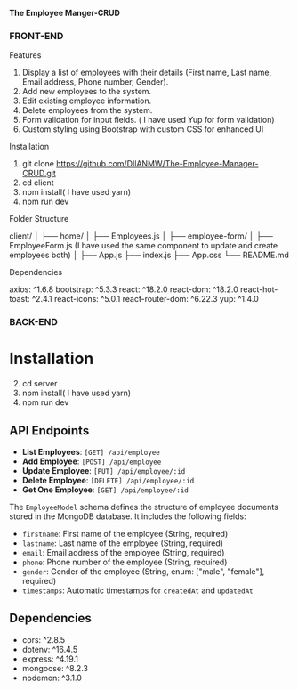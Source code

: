 **The Employee Manger-CRUD**

### FRONT-END

Features

1. Display a list of employees with their details (First name, Last name, Email address, Phone number, Gender).
2. Add new employees to the system.
3. Edit existing employee information.
4. Delete employees from the system.
5. Form validation for input fields. ( I have used Yup for form validation)
6. Custom styling using Bootstrap with custom CSS for enhanced UI

Installation

1. git clone https://github.com/DIlANMW/The-Employee-Manager-CRUD.git
2. cd client
3. npm install( I have used yarn)
4. npm run dev

Folder Structure

client/
│
├── home/
│ ├── Employees.js
│
├── employee-form/
│ ├── EmployeeForm.js (I have used the same component to update and create employees both)
│
├── App.js
├── index.js
├── App.css
└── README.md

Dependencies

axios: ^1.6.8
bootstrap: ^5.3.3
react: ^18.2.0
react-dom: ^18.2.0
react-hot-toast: ^2.4.1
react-icons: ^5.0.1
react-router-dom: ^6.22.3
yup: ^1.4.0

### BACK-END

# Installation

2. cd server
3. npm install( I have used yarn)
4. npm run dev

## API Endpoints

- **List Employees**: `[GET] /api/employee`
- **Add Employee**: `[POST] /api/employee`
- **Update Employee**: `[PUT] /api/employee/:id`
- **Delete Employee**: `[DELETE] /api/employee/:id`
- **Get One Employee**: `[GET] /api/employee/:id`

The `EmployeeModel` schema defines the structure of employee documents stored in the MongoDB database. It includes the following fields:

- `firstname`: First name of the employee (String, required)
- `lastname`: Last name of the employee (String, required)
- `email`: Email address of the employee (String, required)
- `phone`: Phone number of the employee (String, required)
- `gender`: Gender of the employee (String, enum: ["male", "female"], required)
- `timestamps`: Automatic timestamps for `createdAt` and `updatedAt`

## Dependencies

- cors: ^2.8.5
- dotenv: ^16.4.5
- express: ^4.19.1
- mongoose: ^8.2.3
- nodemon: ^3.1.0
